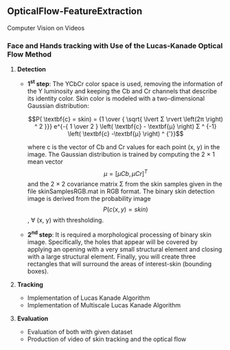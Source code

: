 ## OpticalFlow-FeatureExtraction
Computer Vision on Videos

### Face and Hands tracking with Use of the Lucas-Kanade Optical Flow Method

  1. **Detection**
     - **1<sup>st</sup> step**: The YCbCr color space is used, removing the information
       of the Y luminosity and keeping the Cb and Cr channels that describe its identity
       color. Skin color is modeled with a two-dimensional Gaussian distribution: 

      
       $$P( \textbf{c} = skin) = {1 \over { \sqrt{ \lvert Σ \rvert \left(2π \right) ^ 2 }}}  e^{-{ 1 \over 2 } \left( \textbf{c} - \textbf{μ} \right) Σ ^ {-1} \left( \textbf{c} -\textbf{μ} \right) ^ {'}}$$
       
       where c is the vector of Cb and Cr values for each point (x, y) in the image. 
       The Gaussian distribution is trained by computing the 2 × 1 mean vector 
       $$µ = [µCb, µCr]^T$$ and the 2 × 2 covariance matrix Σ from the skin samples given in 
       the file skinSamplesRGB.mat in RGB format. The binary skin detection image is derived 
       from the probability image $$P(c(x, y) = skin)$$, ∀ (x, y) with thresholding.
       
     - **2<sup>nd</sup> step**: It is required a morphological processing of binary skin image. 
       Specifically, the holes that appear will be covered by applying an opening with a very small 
       structural element and closing with a large structural element. Finally, you will create 
       three rectangles that will surround the areas of interest-skin (bounding boxes).
  
  2. **Tracking**
      - Implementation of Lucas Kanade Algorithm
      - Implementation of Multiscale Lucas Kanade Algorithm
      
  3. **Evaluation**
      - Evaluation of both with given dataset
      - Production of video of skin tracking and the optical flow

